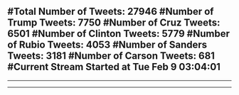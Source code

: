 #Total Number of Tweets: 27946 
#Number of Trump Tweets: 7750
#Number of Cruz Tweets: 6501
#Number of Clinton Tweets: 5779
#Number of Rubio Tweets: 4053
#Number of Sanders Tweets: 3181
#Number of Carson Tweets: 681
#Current Stream Started at Tue Feb  9 03:04:01
---
---
---
